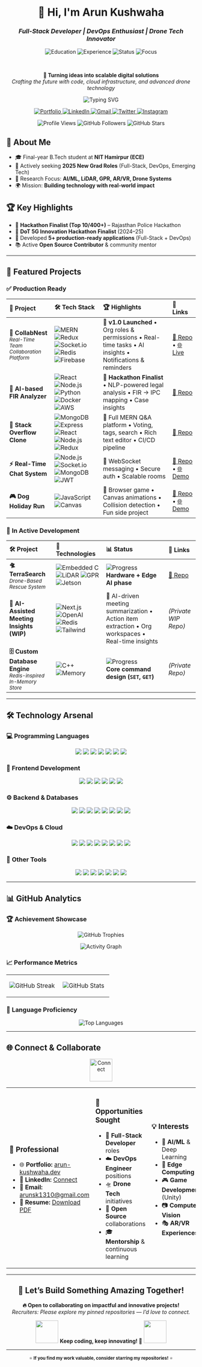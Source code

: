 <div align="center">

# 👋 Hi, I'm **Arun Kushwaha**
### *Full-Stack Developer | DevOps Enthusiast | Drone Tech Innovator*

<p align="center">
  <img src="https://img.shields.io/badge/ECE-NIT_Hamirpur-FF6B35?style=for-the-badge&logo=graduation-cap&logoColor=white" alt="Education">
  <img src="https://img.shields.io/badge/Experience-3%2B_Years-4CAF50?style=for-the-badge&logo=code&logoColor=white" alt="Experience">
  <img src="https://img.shields.io/badge/Status-Open_to_Work-00BCD4?style=for-the-badge&logo=linkedin&logoColor=white" alt="Status">
  <img src="https://img.shields.io/badge/Focus-Full_Stack_&_DevOps-9C27B0?style=for-the-badge&logo=rocket&logoColor=white" alt="Focus">
</p>

<br />

<p align="center">
  <strong>🚀 Turning ideas into scalable digital solutions</strong><br>
  <em>Crafting the future with code, cloud infrastructure, and advanced drone technology</em>
</p>

<p align="center">
  <img src="https://readme-typing-svg.demolab.com?font=Fira+Code&duration=3000&pause=1000&color=F75C7E&center=true&vCenter=true&width=435&lines=Tech+Explorer;MERN+Stack+Dev;Drone+Tech+Enthusiast;DevOps+Learner;Open+Source+Contributor" alt="Typing SVG" />
</p>

<p align="center">
  <a href="https://portfolio-arun-qdkm.vercel.app/" target="_blank">
    <img alt="Portfolio" src="https://img.shields.io/badge/🌐_Portfolio-000000?style=for-the-badge&logo=vercel&logoColor=white"/>
  </a>
  <a href="https://www.linkedin.com/in/arun-kushwaha-394b5a340/" target="_blank">
    <img alt="LinkedIn" src="https://img.shields.io/badge/💼_LinkedIn-0A66C2?style=for-the-badge&logo=linkedin&logoColor=white"/>
  </a>
  <a href="mailto:arunsk1310@gmail.com" target="_blank">
    <img alt="Gmail" src="https://img.shields.io/badge/📧_Email-D14836?style=for-the-badge&logo=gmail&logoColor=white"/>
  </a>
  <a href="https://x.com/Arunkush00?s=08" target="_blank">
    <img alt="Twitter" src="https://img.shields.io/badge/🐦_Twitter-1DA1F2?style=for-the-badge&logo=twitter&logoColor=white"/>
  </a>
  <a href="https://www.instagram.com/_arun_kush.007/" target="_blank">
    <img alt="Instagram" src="https://img.shields.io/badge/📸_Instagram-E4405F?style=for-the-badge&logo=instagram&logoColor=white"/>
  </a>
</p>

<p align="center">
  <img alt="Profile Views" src="https://komarev.com/ghpvc/?username=Arun-kushwaha007&label=Profile+Views&color=FF6B35&style=for-the-badge"/>
  <img alt="GitHub Followers" src="https://img.shields.io/github/followers/Arun-kushwaha007?label=Followers&style=for-the-badge&color=4CAF50"/>
  <img alt="GitHub Stars" src="https://img.shields.io/github/stars/Arun-kushwaha007?label=Total+Stars&style=for-the-badge&color=FFD700"/>
</p>

</div>


## 🎯 About Me

- 🎓 Final-year B.Tech student at **NIT Hamirpur (ECE)**  
- 💼 Actively seeking **2025 New Grad Roles** (Full-Stack, DevOps, Emerging Tech)  
- 🔬 Research Focus: **AI/ML, LiDAR, GPR, AR/VR, Drone Systems**  
- 🌍 Mission: **Building technology with real-world impact**  


## 🏆 Key Highlights

- 🏅 **Hackathon Finalist (Top 10/400+)** – Rajasthan Police Hackathon  
- 🎯 **DoT 5G Innovation Hackathon Finalist** (2024–25)  
- 🚀 Developed **5+ production-ready applications** (Full-Stack + DevOps)  
- 📚 Active **Open Source Contributor** & community mentor  

---

## 🚧 **Featured Projects**

### ✅ **Production Ready**

| 🚀 **Project** | 🛠️ **Tech Stack** | 🏆 **Highlights** | 🔗 **Links** |
|:---|:---|:---|:---|
| **🏢 CollabNest** <br><sub>*Real-Time Team Collaboration Platform*</sub> | ![MERN](https://img.shields.io/badge/-MERN-4CAF50?style=flat-square) ![Redux](https://img.shields.io/badge/-Redux-764ABC?style=flat-square&logo=redux) ![Socket.io](https://img.shields.io/badge/-Socket.io-010101?style=flat-square&logo=socket.io) ![Redis](https://img.shields.io/badge/-Redis-DC382D?style=flat-square&logo=redis) ![Firebase](https://img.shields.io/badge/-Firebase-FF6B35?style=flat-square&logo=firebase) | 🚀 **v1.0 Launched** • Org roles & permissions • Real-time tasks • AI insights • Notifications & reminders | [📂 Repo](https://github.com/Arun-kushwaha007/Deadline) • [🌐 Live](https://collab-nest-home.vercel.app/) |
| **🤖 AI-based FIR Analyzer** | ![React](https://img.shields.io/badge/-React-61DAFB?style=flat-square&logo=react) ![Node.js](https://img.shields.io/badge/-Node.js-339933?style=flat-square&logo=node.js) ![Python](https://img.shields.io/badge/-Python-3776AB?style=flat-square&logo=python) ![Docker](https://img.shields.io/badge/-Docker-2496ED?style=flat-square&logo=docker) ![AWS](https://img.shields.io/badge/-AWS-232F3E?style=flat-square&logo=amazon-aws) | 🏅 **Hackathon Finalist** • NLP-powered legal analysis • FIR → IPC mapping • Case insights | [📂 Repo](https://github.com/Arun-kushwaha007/RJPOLICE_HACK_991_The-Crusade_4) |
| **💬 Stack Overflow Clone** | ![MongoDB](https://img.shields.io/badge/-MongoDB-47A248?style=flat-square&logo=mongodb) ![Express](https://img.shields.io/badge/-Express-000000?style=flat-square&logo=express) ![React](https://img.shields.io/badge/-React-61DAFB?style=flat-square&logo=react) ![Node.js](https://img.shields.io/badge/-Node.js-339933?style=flat-square&logo=node.js) ![Redux](https://img.shields.io/badge/-Redux-764ABC?style=flat-square&logo=redux) | 🚀 Full MERN Q&A platform • Voting, tags, search • Rich text editor • CI/CD pipeline | [📂 Repo](https://github.com/Arun-kushwaha007/Stack-Overflow-Clone) |
| **⚡ Real-Time Chat System** | ![Node.js](https://img.shields.io/badge/-Node.js-339933?style=flat-square&logo=node.js) ![Socket.io](https://img.shields.io/badge/-Socket.io-010101?style=flat-square&logo=socket.io) ![MongoDB](https://img.shields.io/badge/-MongoDB-47A248?style=flat-square&logo=mongodb) ![JWT](https://img.shields.io/badge/-JWT-000000?style=flat-square&logo=json-web-tokens) | 💬 WebSocket messaging • Secure auth • Scalable rooms | [📂 Repo](https://github.com/Arun-kushwaha007/RealTime-Chat-app) • [🌐 Demo](https://real-time-chat-app-client-taupe.vercel.app/) |
| **🎮 Dog Holiday Run** | ![JavaScript](https://img.shields.io/badge/-JavaScript-F7DF1E?style=flat-square&logo=javascript) ![Canvas](https://img.shields.io/badge/-Canvas-FF6B35?style=flat-square&logo=html5) | 🎯 Browser game • Canvas animations • Collision detection • Fun side project | [📂 Repo](https://github.com/Arun-kushwaha007/Dog-Hoiday-Run) • [🌐 Demo](https://arun-kushwaha007.github.io/Dog-Hoiday-Run/) |

### 🚀 **In Active Development**

| 🛠️ **Project** | 🔧 **Technologies** | 📊 **Status** | 🔗 **Links** |
|:---|:---|:---|:---|
| **🛸 TerraSearch** <br><sub>*Drone-Based Rescue System*</sub> | ![Embedded C](https://img.shields.io/badge/-Embedded_C-00599C?style=flat-square&logo=c) ![LiDAR](https://img.shields.io/badge/-LiDAR-4CAF50?style=flat-square) ![GPR](https://img.shields.io/badge/-GPR-9C27B0?style=flat-square) ![Jetson](https://img.shields.io/badge/-Jetson_Nano-76B900?style=flat-square&logo=nvidia) | ![Progress](https://img.shields.io/badge/Progress-70%25-yellow?style=flat-square) <br> **Hardware + Edge AI phase** | [📂 Repo](https://github.com/ResQTerra) |
| **🤖 AI-Assisted Meeting Insights (WIP)** | ![Next.js](https://img.shields.io/badge/-Next.js-000000?style=flat-square&logo=nextdotjs) ![OpenAI](https://img.shields.io/badge/-OpenAI-412991?style=flat-square&logo=openai) ![Redis](https://img.shields.io/badge/-Redis-DC382D?style=flat-square&logo=redis) ![Tailwind](https://img.shields.io/badge/-Tailwind-06B6D4?style=flat-square&logo=tailwind-css) | 📌 AI-driven meeting summarization • Action item extraction • Org workspaces • Real-time insights | *(Private WIP Repo)* |
| **🗄️ Custom Database Engine** <br><sub>*Redis-inspired In-Memory Store*</sub> | ![C++](https://img.shields.io/badge/-C++-00599C?style=flat-square&logo=c%2B%2B) ![Memory](https://img.shields.io/badge/-Memory_Management-4CAF50?style=flat-square) | ![Progress](https://img.shields.io/badge/Progress-30%25-red?style=flat-square) <br> **Core command design (`SET`, `GET`)** |*(Private Repo)*|

---

## 🛠️ **Technology Arsenal**

### 💻 **Programming Languages**
<p align="center">
  <img src="https://img.shields.io/badge/JavaScript-F7DF1E?style=for-the-badge&logo=javascript&logoColor=black"/>
  <img src="https://img.shields.io/badge/TypeScript-3178C6?style=for-the-badge&logo=typescript&logoColor=white"/>
  <img src="https://img.shields.io/badge/Python-3776AB?style=for-the-badge&logo=python&logoColor=white"/>
  <img src="https://img.shields.io/badge/C-00599C?style=for-the-badge&logo=c&logoColor=white"/>
  <img src="https://img.shields.io/badge/C++-00599C?style=for-the-badge&logo=c%2B%2B&logoColor=white"/>
  <img src="https://img.shields.io/badge/Go-00ADD8?style=for-the-badge&logo=go&logoColor=white"/>
  <img src="https://img.shields.io/badge/C%23-239120?style=for-the-badge&logo=csharp&logoColor=white"/>
</p>

### 🎨 **Frontend Development**
<p align="center">
  <img src="https://img.shields.io/badge/React-61DAFB?style=for-the-badge&logo=react&logoColor=black"/>
  <img src="https://img.shields.io/badge/Next.js-000000?style=for-the-badge&logo=nextdotjs&logoColor=white"/>
  <img src="https://img.shields.io/badge/Tailwind_CSS-06B6D4?style=for-the-badge&logo=tailwind-css&logoColor=white"/>
  <img src="https://img.shields.io/badge/Three.js-000000?style=for-the-badge&logo=three.js&logoColor=white"/>
  <img src="https://img.shields.io/badge/Material_UI-007FFF?style=for-the-badge&logo=mui&logoColor=white"/>
  <img src="https://img.shields.io/badge/Framer_Motion-FF6B35?style=for-the-badge&logo=framer&logoColor=white"/>
</p>

### ⚙️ **Backend & Databases**
<p align="center">
  <img src="https://img.shields.io/badge/Node.js-339933?style=for-the-badge&logo=nodedotjs&logoColor=white"/>
  <img src="https://img.shields.io/badge/Express-000000?style=for-the-badge&logo=express&logoColor=white"/>
  <img src="https://img.shields.io/badge/MongoDB-47A248?style=for-the-badge&logo=mongodb&logoColor=white"/>
  <img src="https://img.shields.io/badge/PostgreSQL-336791?style=for-the-badge&logo=postgresql&logoColor=white"/>
  <img src="https://img.shields.io/badge/MySQL-4479A1?style=for-the-badge&logo=mysql&logoColor=white"/>
  <img src="https://img.shields.io/badge/Redis-DC382D?style=for-the-badge&logo=redis&logoColor=white"/>
  <img src="https://img.shields.io/badge/Socket.IO-010101?style=for-the-badge&logo=socketdotio&logoColor=white"/>
  <img src="https://img.shields.io/badge/WebRTC-3333FF?style=for-the-badge&logo=webrtc&logoColor=white"/>
</p>

### ☁️ **DevOps & Cloud**
<p align="center">
  <img src="https://img.shields.io/badge/Docker-2496ED?style=for-the-badge&logo=docker&logoColor=white"/>
  <img src="https://img.shields.io/badge/Kubernetes-326CE5?style=for-the-badge&logo=kubernetes&logoColor=white"/>
  <img src="https://img.shields.io/badge/AWS-232F3E?style=for-the-badge&logo=amazon-aws&logoColor=white"/>
  <img src="https://img.shields.io/badge/Terraform-623CE4?style=for-the-badge&logo=terraform&logoColor=white"/>
  <img src="https://img.shields.io/badge/Ansible-EE0000?style=for-the-badge&logo=ansible&logoColor=white"/>
  <img src="https://img.shields.io/badge/Jenkins-D24939?style=for-the-badge&logo=jenkins&logoColor=white"/>
  <img src="https://img.shields.io/badge/GitHub_Actions-2088FF?style=for-the-badge&logo=github-actions&logoColor=white"/>
  <img src="https://img.shields.io/badge/Vagrant-1563FF?style=for-the-badge&logo=vagrant&logoColor=white"/>
</p>

### 🔧 **Other Tools**
<p align="center">
  <img src="https://img.shields.io/badge/Git-F05032?style=for-the-badge&logo=git&logoColor=white"/>
  <img src="https://img.shields.io/badge/Linux-FCC624?style=for-the-badge&logo=linux&logoColor=black"/>
  <img src="https://img.shields.io/badge/VS_Code-007ACC?style=for-the-badge&logo=visual-studio-code&logoColor=white"/>
  <img src="https://img.shields.io/badge/Unity-000000?style=for-the-badge&logo=unity&logoColor=white"/>
  <img src="https://img.shields.io/badge/Arduino-00979D?style=for-the-badge&logo=arduino&logoColor=white"/>
  <img src="https://img.shields.io/badge/Blender-F5792A?style=for-the-badge&logo=blender&logoColor=white"/>
  <img src="https://img.shields.io/badge/Firebase-FF6B35?style=for-the-badge&logo=firebase&logoColor=white"/>
</p>

---

## 📊 **GitHub Analytics**

### 🏆 **Achievement Showcase**
<p align="center">
  <img src="https://github-profile-trophy.vercel.app/?username=Arun-kushwaha007&theme=radical&no-frame=true&no-bg=true&margin-w=4&row=2&column=4" alt="GitHub Trophies"/>
</p>
<p align="center">
  <img src="https://github-readme-activity-graph.vercel.app/graph?username=Arun-kushwaha007&bg_color=0d1117&color=ff6b35&line=58a6ff&point=ff6b35&area=true&hide_border=true" alt="Activity Graph"/>
</p>

### 📈 **Performance Metrics**
<table>
<tr>
<td width="50%">

<p align="center">
  <img src="https://github-readme-streak-stats.herokuapp.com/?user=Arun-kushwaha007&theme=radical&hide_border=true&dates=all&ring=FF6B35&fire=FF6B35&currStreakLabel=FF6B35" alt="GitHub Streak"/>
</p>

</td>
<td width="50%">

<p align="center">
  <img src="https://github-readme-stats.vercel.app/api?username=Arun-kushwaha007&show_icons=true&theme=radical&hide_border=true&count_private=true&include_all_commits=true&custom_title=GitHub%20Stats&icon_color=FF6B35&title_color=FF6B35" alt="GitHub Stats"/>
</p>

</td>
</tr>
</table>

### 🎯 **Language Proficiency**
<p align="center">
  <img src="https://github-readme-stats.vercel.app/api/top-langs/?username=Arun-kushwaha007&layout=compact&theme=radical&hide_border=true&langs_count=12&custom_title=Most%20Used%20Languages&title_color=FF6B35" alt="Top Languages"/>
</p>


---

## 🌐 **Connect & Collaborate**

<div align="center">
  <img src="https://raw.githubusercontent.com/Tarikul-Islam-Anik/Animated-Fluent-Emojis/master/Emojis/Hand%20gestures/Handshake.png" alt="Connect" width="60" height="60" />
</div>

<table>
<tr>
<td width="33%">

### 💼 **Professional**
- 🌐 **Portfolio:** [arun-kushwaha.dev](https://portfolio-arun-qdkm.vercel.app/)
- 💼 **LinkedIn:** [Connect](https://www.linkedin.com/in/arun-kushwaha-394b5a340/)
- 📧 **Email:** [arunsk1310@gmail.com](mailto:arunsk1310@gmail.com)
- 📄 **Resume:** [Download PDF](https://drive.google.com/drive/folders/1V3RakFGhcqwBzbW8fKLbeBgewlt3xrdm?usp=drive_link)

</td>
<td width="33%">

### 🎯 **Opportunities Sought**
- 🚀 **Full-Stack Developer** roles  
- ☁️ **DevOps Engineer** positions  
- 🛸 **Drone Tech** initiatives  
- 🤝 **Open Source** collaborations  
- 🎓 **Mentorship** & continuous learning  

</td>
<td width="33%">

### 💡 **Interests**
- 🤖 **AI/ML** & Deep Learning  
- 🌊 **Edge Computing**  
- 🎮 **Game Development** (Unity)  
- 📷 **Computer Vision**  
- 🎭 **AR/VR Experiences**  

</td>
</tr>
</table>

---

<div align="center">

## 🎉 **Let’s Build Something Amazing Together!**

<p>
  <strong>🔥 Open to collaborating on impactful and innovative projects!</strong><br>
  <em>Recruiters: Please explore my pinned repositories — I’d love to connect.</em>
</p>

<p>
  <img src="https://media.giphy.com/media/LnQjpWaON8nhr21vNW/giphy.gif" width="60"> 
  <strong>Keep coding, keep innovating! 🚀</strong>
  <img src="https://media.giphy.com/media/LnQjpWaON8nhr21vNW/giphy.gif" width="60">
</p>

---

<sub>⭐ **If you find my work valuable, consider starring my repositories!** ⭐</sub>

</div>
